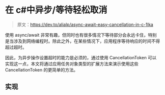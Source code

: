 # 在 c#中异步/等待轻松取消

> 原文：<https://dev.to/alialp/async-await-easy-cancellation-in-c-1lka>

使用 async/await 非常有趣，但同时也有很多情况下等待部分会永远卡住，特别是当涉及到网络编程时。除此之外，在某些情况下，应用程序等待响应的时间不得超过超时。

因此，为异步操作设置超时的能力是必须的，通过使用 CancellationToken 可以实现这一点，本文将通过应用任务对象类型的扩展方法来演示使用这些 CancellationToken 的更简单的方法。

## 实现